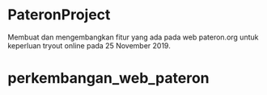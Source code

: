 # PateronProject
Membuat dan mengembangkan fitur yang ada pada web pateron.org untuk keperluan tryout online pada 25 November 2019.
# perkembangan_web_pateron
